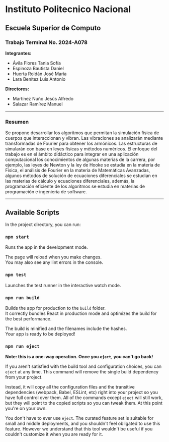 # Instituto Politecnico Nacional

## Escuela Superior de Computo

### Trabajo Terminal No. 2024-A078

**Integrantes:**

- Ávila Flores Tania Sofía
- Espinoza Bautista Daniel
- Huerta Roldán José María
- Lara Benítez Luis Antonio

**Directores:**

- Martínez Nuño Jesús Alfredo
- Salazar Ramírez Manuel

---

### Resumen

Se propone desarrollar los algoritmos que permitan la simulación física de cuerpos que interaccionan y vibran. Las vibraciones se analizarán mediante transformadas de Fourier para obtener los armónicos. Las estructuras de simularán con base en leyes físicas y métodos numéricos. El enfoque del trabajo es en el ámbito didáctico para integrar en una aplicación computacional los conocimientos de algunas materias de la carrera, por ejemplo, las leyes de Newton y la ley de Hooke se estudia en la materia de Física, el análisis de Fourier en la materia de Matemáticas Avanzadas, algunos métodos de solución de ecuaciones diferenciales se estudian en las materias de cálculo y ecuaciones diferenciales, además, la programación eficiente de los algoritmos se estudia en materias de programación e ingeniería de software.

---

## Available Scripts

In the project directory, you can run:

### `npm start`

Runs the app in the development mode.

The page will reload when you make changes.\
You may also see any lint errors in the console.

### `npm test`

Launches the test runner in the interactive watch mode.

### `npm run build`

Builds the app for production to the `build` folder.\
It correctly bundles React in production mode and optimizes the build for the best performance.

The build is minified and the filenames include the hashes.\
Your app is ready to be deployed!

### `npm run eject`

**Note: this is a one-way operation. Once you `eject`, you can't go back!**

If you aren't satisfied with the build tool and configuration choices, you can `eject` at any time. This command will remove the single build dependency from your project.

Instead, it will copy all the configuration files and the transitive dependencies (webpack, Babel, ESLint, etc) right into your project so you have full control over them. All of the commands except `eject` will still work, but they will point to the copied scripts so you can tweak them. At this point you're on your own.

You don't have to ever use `eject`. The curated feature set is suitable for small and middle deployments, and you shouldn't feel obligated to use this feature. However we understand that this tool wouldn't be useful if you couldn't customize it when you are ready for it.
